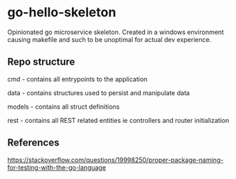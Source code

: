 # go-hello-skeleton

Opinionated go microservice skeleton. Created in a windows environment causing makefile
and such to be unoptimal for actual dev experience.

## Repo structure
cmd - contains all entrypoints to the application

data - contains structures used to persist and manipulate data

models - contains all struct definitions

rest - contains all REST related entities ie controllers and router initialization


## References
https://stackoverflow.com/questions/19998250/proper-package-naming-for-testing-with-the-go-language